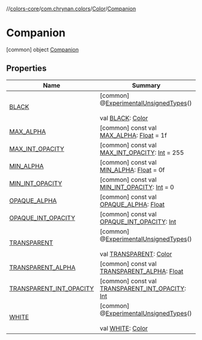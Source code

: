 //[colors-core](../../../../index.md)/[com.chrynan.colors](../../index.md)/[Color](../index.md)/[Companion](index.md)



# Companion  
 [common] object [Companion](index.md)   


## Properties  
  
|  Name |  Summary | 
|---|---|
| <a name="com.chrynan.colors/Color.Companion/BLACK/#/PointingToDeclaration/"></a>[BLACK](-b-l-a-c-k.md)| <a name="com.chrynan.colors/Color.Companion/BLACK/#/PointingToDeclaration/"></a> [common] @[ExperimentalUnsignedTypes](https://kotlinlang.org/api/latest/jvm/stdlib/kotlin/-experimental-unsigned-types/index.html)()  <br>  <br>val [BLACK](-b-l-a-c-k.md): [Color](../index.md)   <br>|
| <a name="com.chrynan.colors/Color.Companion/MAX_ALPHA/#/PointingToDeclaration/"></a>[MAX_ALPHA](-m-a-x_-a-l-p-h-a.md)| <a name="com.chrynan.colors/Color.Companion/MAX_ALPHA/#/PointingToDeclaration/"></a> [common] const val [MAX_ALPHA](-m-a-x_-a-l-p-h-a.md): [Float](https://kotlinlang.org/api/latest/jvm/stdlib/kotlin/-float/index.html) = 1f   <br>|
| <a name="com.chrynan.colors/Color.Companion/MAX_INT_OPACITY/#/PointingToDeclaration/"></a>[MAX_INT_OPACITY](-m-a-x_-i-n-t_-o-p-a-c-i-t-y.md)| <a name="com.chrynan.colors/Color.Companion/MAX_INT_OPACITY/#/PointingToDeclaration/"></a> [common] const val [MAX_INT_OPACITY](-m-a-x_-i-n-t_-o-p-a-c-i-t-y.md): [Int](https://kotlinlang.org/api/latest/jvm/stdlib/kotlin/-int/index.html) = 255   <br>|
| <a name="com.chrynan.colors/Color.Companion/MIN_ALPHA/#/PointingToDeclaration/"></a>[MIN_ALPHA](-m-i-n_-a-l-p-h-a.md)| <a name="com.chrynan.colors/Color.Companion/MIN_ALPHA/#/PointingToDeclaration/"></a> [common] const val [MIN_ALPHA](-m-i-n_-a-l-p-h-a.md): [Float](https://kotlinlang.org/api/latest/jvm/stdlib/kotlin/-float/index.html) = 0f   <br>|
| <a name="com.chrynan.colors/Color.Companion/MIN_INT_OPACITY/#/PointingToDeclaration/"></a>[MIN_INT_OPACITY](-m-i-n_-i-n-t_-o-p-a-c-i-t-y.md)| <a name="com.chrynan.colors/Color.Companion/MIN_INT_OPACITY/#/PointingToDeclaration/"></a> [common] const val [MIN_INT_OPACITY](-m-i-n_-i-n-t_-o-p-a-c-i-t-y.md): [Int](https://kotlinlang.org/api/latest/jvm/stdlib/kotlin/-int/index.html) = 0   <br>|
| <a name="com.chrynan.colors/Color.Companion/OPAQUE_ALPHA/#/PointingToDeclaration/"></a>[OPAQUE_ALPHA](-o-p-a-q-u-e_-a-l-p-h-a.md)| <a name="com.chrynan.colors/Color.Companion/OPAQUE_ALPHA/#/PointingToDeclaration/"></a> [common] const val [OPAQUE_ALPHA](-o-p-a-q-u-e_-a-l-p-h-a.md): [Float](https://kotlinlang.org/api/latest/jvm/stdlib/kotlin/-float/index.html)   <br>|
| <a name="com.chrynan.colors/Color.Companion/OPAQUE_INT_OPACITY/#/PointingToDeclaration/"></a>[OPAQUE_INT_OPACITY](-o-p-a-q-u-e_-i-n-t_-o-p-a-c-i-t-y.md)| <a name="com.chrynan.colors/Color.Companion/OPAQUE_INT_OPACITY/#/PointingToDeclaration/"></a> [common] const val [OPAQUE_INT_OPACITY](-o-p-a-q-u-e_-i-n-t_-o-p-a-c-i-t-y.md): [Int](https://kotlinlang.org/api/latest/jvm/stdlib/kotlin/-int/index.html)   <br>|
| <a name="com.chrynan.colors/Color.Companion/TRANSPARENT/#/PointingToDeclaration/"></a>[TRANSPARENT](-t-r-a-n-s-p-a-r-e-n-t.md)| <a name="com.chrynan.colors/Color.Companion/TRANSPARENT/#/PointingToDeclaration/"></a> [common] @[ExperimentalUnsignedTypes](https://kotlinlang.org/api/latest/jvm/stdlib/kotlin/-experimental-unsigned-types/index.html)()  <br>  <br>val [TRANSPARENT](-t-r-a-n-s-p-a-r-e-n-t.md): [Color](../index.md)   <br>|
| <a name="com.chrynan.colors/Color.Companion/TRANSPARENT_ALPHA/#/PointingToDeclaration/"></a>[TRANSPARENT_ALPHA](-t-r-a-n-s-p-a-r-e-n-t_-a-l-p-h-a.md)| <a name="com.chrynan.colors/Color.Companion/TRANSPARENT_ALPHA/#/PointingToDeclaration/"></a> [common] const val [TRANSPARENT_ALPHA](-t-r-a-n-s-p-a-r-e-n-t_-a-l-p-h-a.md): [Float](https://kotlinlang.org/api/latest/jvm/stdlib/kotlin/-float/index.html)   <br>|
| <a name="com.chrynan.colors/Color.Companion/TRANSPARENT_INT_OPACITY/#/PointingToDeclaration/"></a>[TRANSPARENT_INT_OPACITY](-t-r-a-n-s-p-a-r-e-n-t_-i-n-t_-o-p-a-c-i-t-y.md)| <a name="com.chrynan.colors/Color.Companion/TRANSPARENT_INT_OPACITY/#/PointingToDeclaration/"></a> [common] const val [TRANSPARENT_INT_OPACITY](-t-r-a-n-s-p-a-r-e-n-t_-i-n-t_-o-p-a-c-i-t-y.md): [Int](https://kotlinlang.org/api/latest/jvm/stdlib/kotlin/-int/index.html)   <br>|
| <a name="com.chrynan.colors/Color.Companion/WHITE/#/PointingToDeclaration/"></a>[WHITE](-w-h-i-t-e.md)| <a name="com.chrynan.colors/Color.Companion/WHITE/#/PointingToDeclaration/"></a> [common] @[ExperimentalUnsignedTypes](https://kotlinlang.org/api/latest/jvm/stdlib/kotlin/-experimental-unsigned-types/index.html)()  <br>  <br>val [WHITE](-w-h-i-t-e.md): [Color](../index.md)   <br>|


